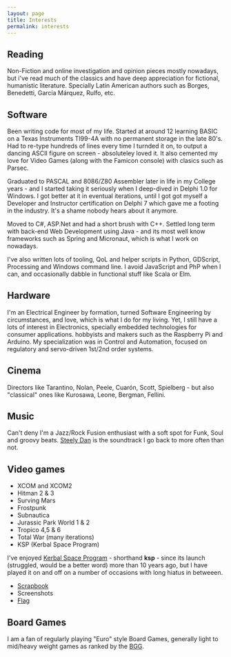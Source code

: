 ```yaml
---
layout: page
title: Interests
permalink: interests
---
```

## Reading
Non-Fiction and online investigation and opinion pieces mostly nowadays, but i've read much of the classics and have deep appreciation for fictional, humanistic literature. Specially Latin American authors such as Borges, Benedetti, García Márquez, Rulfo, etc.  

## Software
Been writing code for most of my life. Started at around 12 learning BASIC on a Texas Instruments TI99-4A with no permanent storage in the late 80's. Had to re-type hundreds of lines every time I turnded it on, to output a dancing ASCII figure on screen - absoluteley loved it. It also cemented my love for Video Games (along with the Famicon console) with clasics such as Parsec.

Graduated to PASCAL and 8086/Z80 Assembler later in life in my College years - and I started taking it seriously when I deep-dived in Delphi 1.0 for Windows. I got better at it in eventual iterations, until I got got myself a Developer and Instructor certification on Delphi 7 which gave me a footing in the industry. It's a shame nobody hears about it anymore.

Moved to C#, ASP.Net and had a short brush with C++. Settled long term with back-end Web Development using Java - and its most well know frameworks such as Spring and Micronaut, which is what I work on nowadays.

I've also written lots of tooling, QoL and helper scripts in Python, GDScript, Processing and Windows command line. I avoid JavaScript and PhP when I can, and occasionally dabble in functional stuff like Scala or Elm. 

## Hardware
I'm an Electrical Engineer by formation, turned Software Engineering by circumstances, and love, which is what I do for my living. Yet, I still have a lots of interest in Electronics, specially embedded technologies for consumer applications. hobbyists and makers such as the Raspberry Pi and Arduino. My specialization was in Control and Automation, focused on regulatory and servo-driven 1st/2nd order systems.  

## Cinema

Directors like Tarantino, Nolan, Peele, Cuarón, Scott, Spielberg - but also "classical" ones like Kurosawa, Leone, Bergman, Fellini.
      
## Music

Can't deny I'm a Jazz/Rock Fusion enthusiast with a soft spot for Funk, Soul and groovy beats. [Steely Dan][steely-dan] is the soundtrack I go back to more often than not.  

## Video games

* XCOM and XCOM2
* Hitman 2 & 3
* Surving Mars
* Frostpunk
* Subnautica
* Jurassic Park World 1 & 2
* Tropico 4,5 & 6
* Total War (many iterations)
* KSP (Kerbal Space Program)

I've enjoyed [Kerbal Space Program][ksp-site] - shorthand **ksp** - since its launch (struggled, would be a better word) more than 10 years ago, but I have played it on and off on a number of occasions with long hiatus in betweeen.
	
 * [Scrapbook](ksp/scrapbook.md)
 * Screenshots
 * [Flag][reyabreu-flag]

## Board Games

I am a fan of regularly playing "Euro" style Board Games, generally light to mid/heavy weight games as ranked by the [BGG][bgg-site]. 

[reyabreu-flag]: ksp/Flags/reyabreu-flag.png
[ksp-site]: https://www.kerbalspaceprogram.com/
[bgg-site]: https://boardgamegeek.com/
[steely-dan]: https://www.steelydan.com/
